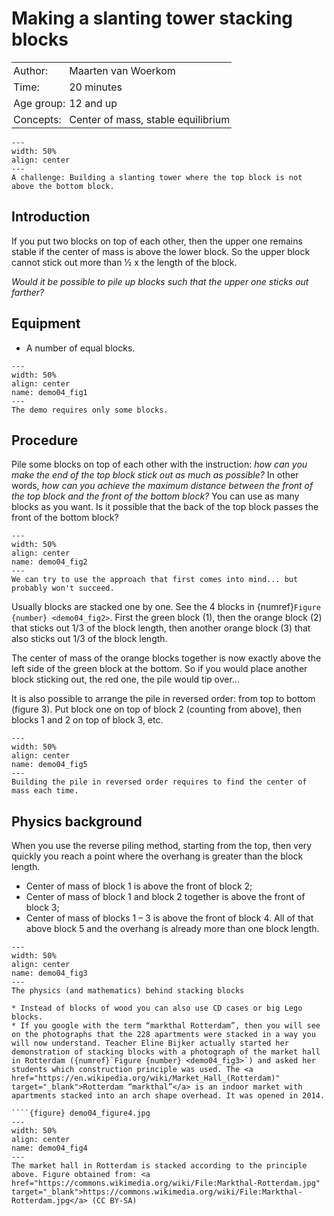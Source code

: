# Making a slanting tower stacking blocks

<table style="width: 100%; border-collapse: collapse; border: none;">
    <tr style="background-color: var(--background-color);"> 
        <td style="text-align: left; padding: 3px; border: none; color: var(--text-color)">Author:</td>
        <td style="text-align: left; padding: 3px; border: none; color: var(--text-color)">Maarten van Woerkom</td>
    </tr>
    <tr style="background-color: var(--background-color);"> 
        <td style="text-align: left; padding: 3px; border: none; color: var(--text-color)">Time:</td>
        <td style="text-align: left; padding: 3px; border: none; color: var(--text-color)">20 minutes</td>
    </tr>
    <tr style="background-color: var(--background-color);"> 
        <td style="text-align: left; padding: 3px; border: none; color: var(--text-color)">Age group:</td>
        <td style="text-align: left; padding: 3px; border: none; color: var(--text-color)">12 and up</td>
    </tr>
    <tr style="background-color: var(--background-color);"> 
        <td style="text-align: left; padding: 3px; border: none; color: var(--text-color)">Concepts:</td>
        <td style="text-align: left; padding: 3px; border: none; color: var(--text-color)">Center of mass, stable equilibrium</td>
    </tr>
</table>

```{figure} demo04_figure6.jpg
---
width: 50%
align: center
---
A challenge: Building a slanting tower where the top block is not above the bottom block.
```

## Introduction
If you put two blocks on top of each other, then the upper one remains stable if the center of mass is above the lower block. So the upper block cannot stick out more than ½ x the length of the block.

*Would it be possible to pile up blocks such that the upper one sticks out farther?*

## Equipment
* A number of equal blocks.
```{figure} demo04_figure1.jpg
---
width: 50%
align: center
name: demo04_fig1
---
The demo requires only some blocks.
```

## Procedure
Pile some blocks on top of each other with the instruction: *how can you make the end of the top block stick out as much as possible?* In other words, *how can you achieve the maximum distance between the front of the top block and the front of the bottom block?* You can use as many blocks as you want.
Is it possible that the back of the top block passes the front of the bottom block?

```{figure} demo04_figure2.jpg
---
width: 50%
align: center
name: demo04_fig2
---
We can try to use the approach that first comes into mind... but probably won't succeed.
```

Usually blocks are stacked one by one. See the 4 blocks in {numref}`Figure {number} <demo04_fig2>`. First the green block (1), then the orange block (2) that sticks out 1/3 of the block length, then another orange block (3) that also sticks out 1/3 of the block length.

The center of mass of the orange blocks together is now exactly above the left side of the green block at the bottom. So if you would place another block sticking out, the red one, the pile would tip over...

It is also possible to arrange the pile in reversed order: from top to bottom (figure 3). Put block one on top of block 2 (counting from above), then blocks 1 and 2 on top of block 3, etc.

```{figure} demo04_figure5.jpg
---
width: 50%
align: center
name: demo04_fig5
---
Building the pile in reversed order requires to find the center of mass each time.
```

## Physics background
When you use the reverse piling method, starting from the top, then very quickly you reach a point where the overhang is greater than the block length. 
* Center of mass of block 1 is above the front of block 2;
* Center of mass of block 1 and block 2 together is above the front of block 3;
* Center of mass of blocks 1 – 3 is above the front of block 4.
All of that above block 5 and the overhang is already more than one block length.

```{figure} demo04_figure3.jpg
---
width: 50%
align: center
name: demo04_fig3
---
The physics (and mathematics) behind stacking blocks
```

```{tip}
* Instead of blocks of wood you can also use CD cases or big Lego blocks.
* If you google with the term “markthal Rotterdam”, then you will see on the photographs that the 228 apartments were stacked in a way you will now understand. Teacher Eline Bijker actually started her demonstration of stacking blocks with a photograph of the market hall in Rotterdam ({numref}`Figure {number} <demo04_fig3>`) and asked her students which construction principle was used. The <a href="https://en.wikipedia.org/wiki/Market_Hall_(Rotterdam)" target="_blank">Rotterdam “markthal”</a> is an indoor market with apartments stacked into an arch shape overhead. It was opened in 2014.

````{figure} demo04_figure4.jpg
---
width: 50%
align: center
name: demo04_fig4
---
The market hall in Rotterdam is stacked according to the principle above. Figure obtained from: <a href="https://commons.wikimedia.org/wiki/File:Markthal-Rotterdam.jpg" target="_blank">https://commons.wikimedia.org/wiki/File:Markthal-Rotterdam.jpg</a> (CC BY-SA)
````
```


